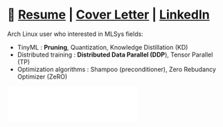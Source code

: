 📝 [Resume](https://drive.google.com/file/d/1yxiXtobmSeUDxw0sJdyatlCgN64FXkRe/view?usp=drive_link) | [Cover Letter](https://gamma.app/docs/PT-LG-AI-Research-syp4qqc98q7b0x5) | [LinkedIn](https://www.linkedin.com/in/namgyu-youn/)
===

Arch Linux user who interested in MLSys fields:
- TinyML : **Pruning**, Quantization, Knowledge Distillation (KD)
- Distributed training : **Distributed Data Parallel (DDP**), Tensor Parallel (TP)
- Optimization algorithms : Shampoo (preconditioner), Zero Rebudancy Optimizer (ZeRO)

<div align="left">
  <img src="metrics.svg" alt="GitHub Metrics" width="60%">
</div>
